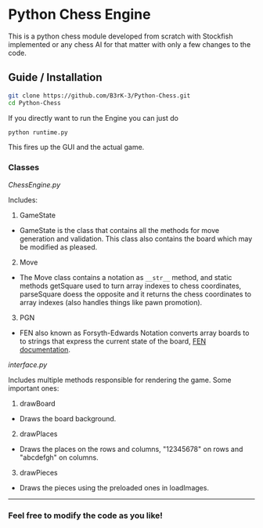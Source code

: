 # Python Chess Engine
This is a python chess module developed from scratch with Stockfish implemented or any chess AI for that matter with only a few changes to the code.

## Guide / Installation
```bash
git clone https://github.com/B3rK-3/Python-Chess.git
cd Python-Chess
```

If you directly want to run the Engine you can just do
```bash
python runtime.py
```
This fires up the GUI and the actual game.

### Classes

*ChessEngine.py*

Includes: 
1. GameState
- GameState is the class that contains all the methods for move generation and validation. This class also contains the board which may be modified as pleased.
2. Move
- The Move class contains a notation as ```__str__``` method, and static methods getSquare used to turn array indexes to chess coordinates, parseSquare doess the opposite and it returns the chess coordinates to array indexes (also handles things like pawn promotion).
3. PGN
- FEN also known as Forsyth-Edwards Notation converts array boards to to strings that express the current state of the board, [FEN documentation](https://www.chess.com/terms/fen-chess).

*interface.py*

Includes multiple methods responsible for rendering the game. Some important ones:
1. drawBoard
- Draws the board background.
2. drawPlaces
- Draws the places on the rows and columns, "12345678" on rows and "abcdefgh" on columns.
3. drawPieces
- Draws the pieces using the preloaded ones in loadImages.

---

### Feel free to modify the code as you like!
